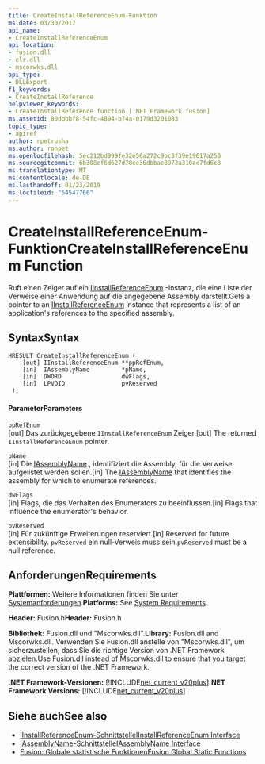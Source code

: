 ```yaml
---
title: CreateInstallReferenceEnum-Funktion
ms.date: 03/30/2017
api_name:
- CreateInstallReferenceEnum
api_location:
- fusion.dll
- clr.dll
- mscorwks.dll
api_type:
- DLLExport
f1_keywords:
- CreateInstallReference
helpviewer_keywords:
- CreateInstallReference function [.NET Framework fusion]
ms.assetid: 80dbbbf8-54fc-4894-b74a-0179d3201083
topic_type:
- apiref
author: rpetrusha
ms.author: ronpet
ms.openlocfilehash: 5ec212bd999fe32e56a272c9bc3f39e19617a250
ms.sourcegitcommit: 6b308cf6d627d78ee36dbbae8972a310ac7fd6c8
ms.translationtype: MT
ms.contentlocale: de-DE
ms.lasthandoff: 01/23/2019
ms.locfileid: "54547766"
---
```

# <a name="createinstallreferenceenum-function"></a><span data-ttu-id="81e4e-102">CreateInstallReferenceEnum-Funktion</span><span class="sxs-lookup"><span data-stu-id="81e4e-102">CreateInstallReferenceEnum Function</span></span>
<span data-ttu-id="81e4e-103">Ruft einen Zeiger auf ein [IInstallReferenceEnum](../../../../docs/framework/unmanaged-api/fusion/iinstallreferenceenum-interface.md) -Instanz, die eine Liste der Verweise einer Anwendung auf die angegebene Assembly darstellt.</span><span class="sxs-lookup"><span data-stu-id="81e4e-103">Gets a pointer to an [IInstallReferenceEnum](../../../../docs/framework/unmanaged-api/fusion/iinstallreferenceenum-interface.md) instance that represents a list of an application's references to the specified assembly.</span></span>  
  
## <a name="syntax"></a><span data-ttu-id="81e4e-104">Syntax</span><span class="sxs-lookup"><span data-stu-id="81e4e-104">Syntax</span></span>  
  
```  
HRESULT CreateInstallReferenceEnum (  
    [out] IInstallReferenceEnum **ppRefEnum,  
    [in]  IAssemblyName         *pName,  
    [in]  DWORD                 dwFlags,  
    [in]  LPVOID                pvReserved  
 );  
```  
  
#### <a name="parameters"></a><span data-ttu-id="81e4e-105">Parameter</span><span class="sxs-lookup"><span data-stu-id="81e4e-105">Parameters</span></span>  
 `ppRefEnum`  
 <span data-ttu-id="81e4e-106">[out] Das zurückgegebene `IInstallReferenceEnum` Zeiger.</span><span class="sxs-lookup"><span data-stu-id="81e4e-106">[out] The returned `IInstallReferenceEnum` pointer.</span></span>  
  
 `pName`  
 <span data-ttu-id="81e4e-107">[in] Die [IAssemblyName](../../../../docs/framework/unmanaged-api/fusion/iassemblyname-interface.md) , identifiziert die Assembly, für die Verweise aufgelistet werden sollen.</span><span class="sxs-lookup"><span data-stu-id="81e4e-107">[in] The [IAssemblyName](../../../../docs/framework/unmanaged-api/fusion/iassemblyname-interface.md) that identifies the assembly for which to enumerate references.</span></span>  
  
 `dwFlags`  
 <span data-ttu-id="81e4e-108">[in] Flags, die das Verhalten des Enumerators zu beeinflussen.</span><span class="sxs-lookup"><span data-stu-id="81e4e-108">[in] Flags that influence the enumerator's behavior.</span></span>  
  
 `pvReserved`  
 <span data-ttu-id="81e4e-109">[in] Für zukünftige Erweiterungen reserviert.</span><span class="sxs-lookup"><span data-stu-id="81e4e-109">[in] Reserved for future extensibility.</span></span> <span data-ttu-id="81e4e-110">`pvReserved` ein null-Verweis muss sein.</span><span class="sxs-lookup"><span data-stu-id="81e4e-110">`pvReserved` must be a null reference.</span></span>  
  
## <a name="requirements"></a><span data-ttu-id="81e4e-111">Anforderungen</span><span class="sxs-lookup"><span data-stu-id="81e4e-111">Requirements</span></span>  
 <span data-ttu-id="81e4e-112">**Plattformen:** Weitere Informationen finden Sie unter [Systemanforderungen](../../../../docs/framework/get-started/system-requirements.md).</span><span class="sxs-lookup"><span data-stu-id="81e4e-112">**Platforms:** See [System Requirements](../../../../docs/framework/get-started/system-requirements.md).</span></span>  
  
 <span data-ttu-id="81e4e-113">**Header:** Fusion.h</span><span class="sxs-lookup"><span data-stu-id="81e4e-113">**Header:** Fusion.h</span></span>  
  
 <span data-ttu-id="81e4e-114">**Bibliothek:** Fusion.dll und "Mscorwks.dll".</span><span class="sxs-lookup"><span data-stu-id="81e4e-114">**Library:** Fusion.dll and Mscorwks.dll.</span></span> <span data-ttu-id="81e4e-115">Verwenden Sie Fusion.dll anstelle von "Mscorwks.dll", um sicherzustellen, dass Sie die richtige Version von .NET Framework abzielen.</span><span class="sxs-lookup"><span data-stu-id="81e4e-115">Use Fusion.dll instead of Mscorwks.dll to ensure that you target the correct version of the .NET Framework.</span></span>  
  
 <span data-ttu-id="81e4e-116">**.NET Framework-Versionen:** [!INCLUDE[net_current_v20plus](../../../../includes/net-current-v20plus-md.md)]</span><span class="sxs-lookup"><span data-stu-id="81e4e-116">**.NET Framework Versions:** [!INCLUDE[net_current_v20plus](../../../../includes/net-current-v20plus-md.md)]</span></span>  
  
## <a name="see-also"></a><span data-ttu-id="81e4e-117">Siehe auch</span><span class="sxs-lookup"><span data-stu-id="81e4e-117">See also</span></span>
- [<span data-ttu-id="81e4e-118">IInstallReferenceEnum-Schnittstelle</span><span class="sxs-lookup"><span data-stu-id="81e4e-118">IInstallReferenceEnum Interface</span></span>](../../../../docs/framework/unmanaged-api/fusion/iinstallreferenceenum-interface.md)
- [<span data-ttu-id="81e4e-119">IAssemblyName-Schnittstelle</span><span class="sxs-lookup"><span data-stu-id="81e4e-119">IAssemblyName Interface</span></span>](../../../../docs/framework/unmanaged-api/fusion/iassemblyname-interface.md)
- [<span data-ttu-id="81e4e-120">Fusion: Globale statistische Funktionen</span><span class="sxs-lookup"><span data-stu-id="81e4e-120">Fusion Global Static Functions</span></span>](../../../../docs/framework/unmanaged-api/fusion/fusion-global-static-functions.md)
